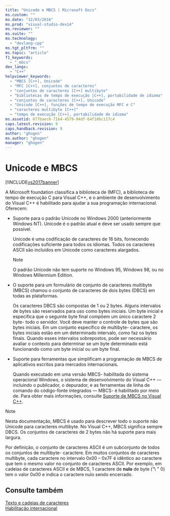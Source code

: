 ```yaml
---
title: "Unicode e MBCS | Microsoft Docs"
ms.custom: ""
ms.date: "12/03/2016"
ms.prod: "visual-studio-dev14"
ms.reviewer: ""
ms.suite: ""
ms.technology: 
  - "devlang-cpp"
ms.tgt_pltfrm: ""
ms.topic: "article"
f1_keywords: 
  - "_mbcs"
dev_langs: 
  - "C++"
helpviewer_keywords: 
  - "MBCS [C++], Unicode"
  - "MFC [C++], conjuntos de caracteres"
  - "conjuntos de caracteres [C++] multibyte"
  - "bibliotecas de tempo de execução [C++], portabilidade de idioma"
  - "conjuntos de caracteres [C++], Unicode"
  - "Unicode [C++], funções de tempo de execução MFC e C"
  - "caracteres multibyte [C++]"
  - "tempo de execução [C++], portabilidade de idioma"
ms.assetid: 677baec6-71b4-4579-94df-64f18bc117c4
caps.latest.revision: 9
caps.handback.revision: 9
author: "ghogen"
ms.author: "ghogen"
manager: "ghogen"
---
```

# Unicode e MBCS
[!INCLUDE[vs2017banner](../assembler/inline/includes/vs2017banner.md)]

A Microsoft foundation classifica a biblioteca de \(MFC\), a biblioteca de tempo de execução C para Visual C\+\+, e o ambiente de desenvolvimento do Visual C\+\+ é habilitado para ajudar a sua programação internacional.  Oferecem:  
  
-   Suporte para o padrão Unicode no Windows 2000 \(anteriormente Windows NT\).  Unicode é o padrão atual e deve ser usado sempre que possível.  
  
     Unicode é uma codificação de caracteres de 16 bits, fornecendo codificações suficiente para todos os idiomas.  Todos os caracteres ASCII são incluídos em Unicode como caracteres alargados.  
  
    > [!NOTE]
    >  O padrão Unicode não tem suporte no Windows 95, Windows 98, ou no Windows Millennium Edition.  
  
-   O suporte para um formulário de conjunto de caracteres multibyte \(MBCS\) chamou o conjunto de caracteres de dois bytes \(DBCS\) em todas as plataformas.  
  
     Os caracteres DBCS são compostas de 1 ou 2 bytes.  Alguns intervalos de bytes são reservados para uso como bytes iniciais.  Um byte inicial e especifica que o seguinte byte final compõem um único caractere 2 byte\- todo o servidor.  Você deve manter o controle de bytes que são bytes iniciais.  Em um conjunto específico de multibyte\- caractere, os bytes iniciais estão em um determinado intervalo, como faz os bytes finais.  Quando esses intervalos sobrepostos, pode ser necessário avaliar o contexto para determinar se um byte determinado está funcionando como um byte inicial ou um byte final.  
  
-   Suporte para ferramentas que simplificam a programação de MBCS de aplicativos escritos para mercados internacionais.  
  
     Quando executado em uma versão MBCS\- habilitada do sistema operacional Windows, o sistema de desenvolvimento do Visual C\+\+ — incluindo o publicador, o depurador, e as ferramentas de linha de comando do código\-fonte integrados — MBCS\- é habilitado por meio de.  Para obter mais informações, consulte [Suporte de MBCS no Visual C\+\+](../text/mbcs-support-in-visual-cpp.md).  
  
> [!NOTE]
>  Nesta documentação, MBCS é usado para descrever todo o suporte não Unicode para caracteres multibyte.  No Visual C\+\+, MBCS significa sempre DBCS.  Os conjuntos de caracteres de 2 bytes não há suporte para mais largura.  
  
 Por definição, o conjunto de caracteres ASCII é um subconjunto de todos os conjuntos de multibyte\- caractere.  Em muitos conjuntos de caracteres multibyte, cada caractere no intervalo 0x00 – 0x7F é idêntico ao caractere que tem o mesmo valor no conjunto de caracteres ASCII.  Por exemplo, em cadeias de caracteres ASCII e de MBCS, 1 caractere de **nulo** de byte \(“\\ " 0\) tem o valor 0x00 e indica o caractere nulo sendo encerrado.  
  
## Consulte também  
 [Texto e cadeias de caracteres](../text/text-and-strings-in-visual-cpp.md)   
 [Habilitação internacional](../text/international-enabling.md)